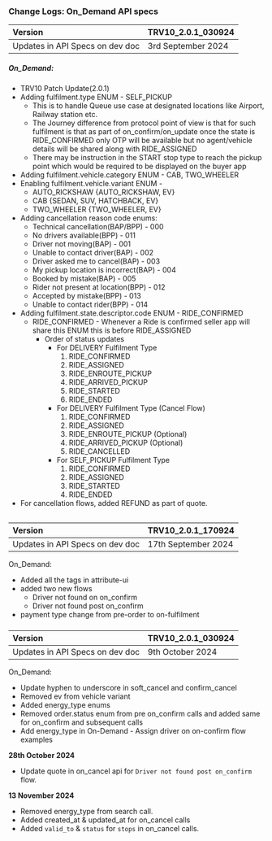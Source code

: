 ### Change Logs: On_Demand API specs

| Version                         | TRV10_2.0.1_030924 |
| :------------------------------ | :----------------- |
| Updates in API Specs on dev doc | 3rd September 2024 |

##### On_Demand:
- TRV10 Patch Update(2.0.1)
- Adding fulfilment.type ENUM - SELF_PICKUP
  - This is to handle Queue use case at designated locations like Airport, Railway station etc.
  - The Journey difference from protocol point of view is that for such fulfilment is that as part of on_confirm/on_update once the state is RIDE_CONFIRMED only OTP will be available but no agent/vehicle details will be shared along with RIDE_ASSIGNED
  - There may be instruction in the START stop type to reach the pickup point which would be required to be displayed on the buyer app
- Adding fulfilment.vehicle.category ENUM - CAB, TWO_WHEELER
- Enabling fulfilment.vehicle.variant ENUM -
  - AUTO_RICKSHAW {AUTO_RICKSHAW, EV}
  - CAB {SEDAN, SUV, HATCHBACK, EV}
  - TWO_WHEELER {TWO_WHEELER, EV}
- Adding cancellation reason code enums:
  - Technical cancellation(BAP/BPP) - 000
  - No drivers available(BPP) - 011
  - Driver not moving(BAP) - 001
  - Unable to contact driver(BAP) - 002
  - Driver asked me to cancel(BAP) - 003
  - My pickup location is incorrect(BAP) - 004
  - Booked by mistake(BAP) - 005
  - Rider not present at location(BPP) - 012
  - Accepted by mistake(BPP) - 013
  - Unable to contact rider(BPP) - 014
- Adding fulfilment.state.descriptor.code ENUM - RIDE_CONFIRMED
  - RIDE_CONFIRMED - Whenever a Ride is confirmed seller app will share this ENUM this is before RIDE_ASSIGNED
    - Order of status updates
      - For DELIVERY Fulfilment Type
        1. RIDE_CONFIRMED
        2. RIDE_ASSIGNED
        3. RIDE_ENROUTE_PICKUP
        4. RIDE_ARRIVED_PICKUP
        5. RIDE_STARTED
        6. RIDE_ENDED
      - For DELIVERY Fulfilment Type (Cancel Flow)
        1. RIDE_CONFIRMED
        2. RIDE_ASSIGNED
        3. RIDE_ENROUTE_PICKUP (Optional)
        4. RIDE_ARRIVED_PICKUP (Optional)
        5. RIDE_CANCELLED
      - For SELF_PICKUP Fulfilment Type
        1. RIDE_CONFIRMED
        2. RIDE_ASSIGNED
        3. RIDE_STARTED
        4. RIDE_ENDED
- For cancellation flows, added REFUND as part of quote.

##

| Version                         | TRV10_2.0.1_170924  |
| :------------------------------ | :------------------ |
| Updates in API Specs on dev doc | 17th September 2024 |

On_Demand:

- Added all the tags in attribute-ui
- added two new flows
  - Driver not found on on_confirm
  - Driver not found post on_confirm
- payment type change from pre-order to on-fulfilment

### 

| Version                         | TRV10_2.0.1_030924 |
| :------------------------------ | :----------------- |
| Updates in API Specs on dev doc | 9th October 2024 |

On_Demand:
- Update hyphen to underscore in soft_cancel and confirm_cancel
- Removed ev from vehicle variant
- Added energy_type enums
- Removed order.status enum from pre on_confirm calls and added same for on_confirm and subsequent calls
- Add energy_type in On-Demand - Assign driver on on-confirm flow examples


****28th October 2024****
- Update quote in on_cancel api for `Driver not found post on_confirm` flow.

****13 November 2024****
- Removed energy_type from search call.
- Added created_at & updated_at for on_cancel calls
- Added `valid_to` & `status` for `stops` in on_cancel calls.
